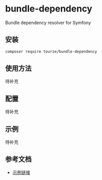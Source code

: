 # bundle-dependency

Bundle dependency resolver for Symfony

## 安装

```bash
composer require tourze/bundle-dependency
```

## 使用方法

待补充

## 配置

待补充

## 示例

待补充

## 参考文档

- [示例链接](https://example.com)

